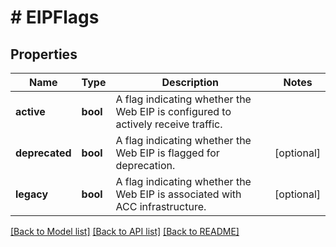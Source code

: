 # # EIPFlags

## Properties

Name | Type | Description | Notes
------------ | ------------- | ------------- | -------------
**active** | **bool** | A flag indicating whether the Web EIP is configured to actively receive traffic. |
**deprecated** | **bool** | A flag indicating whether the Web EIP is flagged for deprecation. | [optional]
**legacy** | **bool** | A flag indicating whether the Web EIP is associated with ACC infrastructure. | [optional]

[[Back to Model list]](../../README.md#models) [[Back to API list]](../../README.md#endpoints) [[Back to README]](../../README.md)

